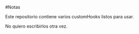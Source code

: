 #Notas

Este repositorio contiene varios customHooks listos para usar.

No quiero escribirlos otra vez.